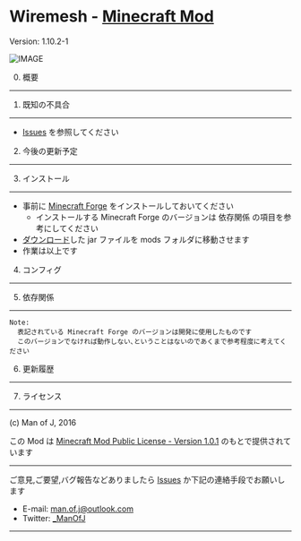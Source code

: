 Wiremesh - [Minecraft Mod][homepage]
===============================
Version: 1.10.2-1

![IMAGE](url "Description")


0. 概要
-------


1. 既知の不具合
---------------

  - [Issues](../../issues) を参照してください


2. 今後の更新予定
-----------------


3. インストール
---------------

  - 事前に [Minecraft Forge][forge] をインストールしておいてください
    - インストールする Minecraft Forge のバージョンは 依存関係 の項目を参考にしてください
  - [ダウンロード][homepage]した jar ファイルを mods フォルダに移動させます
  - 作業は以上です


4. コンフィグ
-------------


5. 依存関係
-----------

    Note:
      表記されている Minecraft Forge のバージョンは開発に使用したものです
      このバージョンでなければ動作しない､ということはないのであくまで参考程度に考えてください


6. 更新履歴
-----------


7. ライセンス
-------------

(c) Man of J, 2016

この Mod は [Minecraft Mod Public License - Version 1.0.1](./LICENSE.md) のもとで提供されています


********************************

ご意見,ご要望,バグ報告などありましたら [Issues](../../issues) か下記の連絡手段でお願いします
  - E-mail: <man.of.j@outlook.com>
  - Twitter: [_ManOfJ](https://twitter.com/_ManOfJ)

********************************

[//]: # ( リンクのエイリアス一覧 )

[homepage]: http://manofj.com/minecraft/
[forge]:    http://files.minecraftforge.net/
